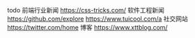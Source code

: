 todo
前端行业新闻
  https://css-tricks.com/
软件工程新闻
  https://github.com/explore
  https://www.tuicool.com/a
社交网站
  https://twitter.com/home
博客
  https://www.xttblog.com/